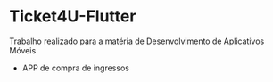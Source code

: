 # Ticket4U-Flutter
Trabalho realizado para a matéria de Desenvolvimento de Aplicativos Móveis
* APP de compra de ingressos 
